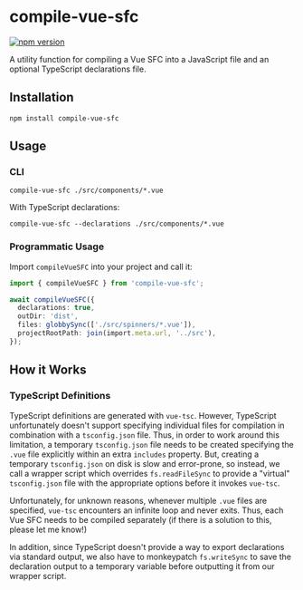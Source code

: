 # compile-vue-sfc

[![npm version](https://img.shields.io/npm/v/compile-vue-sfc)](https://npmjs.com/package/compile-vue-sfc)

A utility function for compiling a Vue SFC into a JavaScript file and an optional TypeScript declarations file.

## Installation

```shell
npm install compile-vue-sfc
```

## Usage

### CLI

```shell
compile-vue-sfc ./src/components/*.vue
```

With TypeScript declarations:

```shell
compile-vue-sfc --declarations ./src/components/*.vue
```

### Programmatic Usage

Import `compileVueSFC` into your project and call it:

```typescript
import { compileVueSFC } from 'compile-vue-sfc';

await compileVueSFC({
  declarations: true,
  outDir: 'dist',
  files: globbySync(['./src/spinners/*.vue']),
  projectRootPath: join(import.meta.url, '../src'),
});
```

## How it Works

### TypeScript Definitions

TypeScript definitions are generated with `vue-tsc`. However, TypeScript unfortunately doesn't support specifying individual files for compilation in combination with a `tsconfig.json` file. Thus, in order to work around this limitation, a temporary `tsconfig.json` file needs to be created specifying the `.vue` file explicitly within an extra `includes` property. But, creating a temporary `tsconfig.json` on disk is slow and error-prone, so instead, we call a wrapper script which overrides `fs.readFileSync` to provide a "virtual" `tsconfig.json` file with the appropriate options before it invokes `vue-tsc`.

Unfortunately, for unknown reasons, whenever multiple `.vue` files are specified, `vue-tsc` encounters an infinite loop and never exits. Thus, each Vue SFC needs to be compiled separately (if there is a solution to this, please let me know!)

In addition, since TypeScript doesn't provide a way to export declarations via standard output, we also have to monkeypatch `fs.writeSync` to save the declaration output to a temporary variable before outputting it from our wrapper script.
